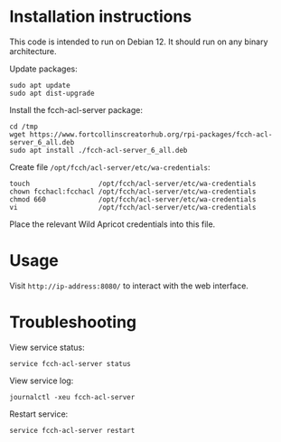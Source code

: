 # Installation instructions

This code is intended to run on Debian 12. It should run on any binary
architecture.

Update packages:

```shell
sudo apt update
sudo apt dist-upgrade
```

Install the fcch-acl-server package:

```shell
cd /tmp
wget https://www.fortcollinscreatorhub.org/rpi-packages/fcch-acl-server_6_all.deb
sudo apt install ./fcch-acl-server_6_all.deb
```

Create file `/opt/fcch/acl-server/etc/wa-credentials`:

```shell
touch                 /opt/fcch/acl-server/etc/wa-credentials
chown fcchacl:fcchacl /opt/fcch/acl-server/etc/wa-credentials
chmod 660             /opt/fcch/acl-server/etc/wa-credentials
vi                    /opt/fcch/acl-server/etc/wa-credentials
```

Place the relevant Wild Apricot credentials into this file.

# Usage

Visit `http://ip-address:8080/` to interact with the web interface.

# Troubleshooting

View service status:

```shell
service fcch-acl-server status
```

View service log:

```shell
journalctl -xeu fcch-acl-server
```

Restart service:

```shell
service fcch-acl-server restart
```
